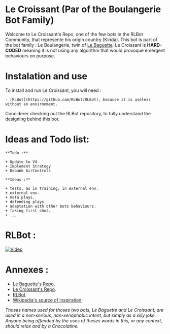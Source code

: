 # Le Croissant (Par of the Boulangerie Bot Family)

Welcome to Le Croissant's Repo, one of the few bots in the RLBot Community, that represente his origin country (Kinda). This bot is part of the bot family : Le Boulangerie, twin of [Le Baguette](https://github.com/inXS212/Le_Baguette). Le Croissant is **HARD-CODED** meaning it is not using any algorithm that would provoque emergent behaviours on purpose.

# Instalation and use

To install and run Le Croissant, you will need :

	- [RLBot](https://github.com/RLBot/RLBot), because it is useless without an environment.

Conciderer checking out the RLBot repository, to fully understand the designing behind this bot.

# Ideas and Todo list:

	**Todo :**

	+ Update to V4
	+ Implement Strategy
	+ Debunk AirControls

	**Ideas :**

	+ tests, as in training, in external env.
	+ external env.
	+ meta plays.
	+ defending plays.
	+ adaptation with other bots behaviours.
	+ faking first shot.
	+ ...

# RLBot :

[![Video](https://github.com/RLBot/RLBot/blob/master/images/RLBot.png)](https://github.com/RLBot/RLBot)

# Annexes :

+ [Le Baguette's Repo](https://github.com/inXS212/Le_Baguette).
+ [Le Croissant's Repo](https://github.com/inXS212/Le_Croissant).
+ [RLBot](https://github.com/RLBot/RLBot).
+ [Wikipedia's source of inspiration](https://en.wikipedia.org/wiki/Croissant);

_Thoses names used for thoses two bots, Le Baguette and Le Croissant, are used in a non-serious, non-xenophobic intent, but simply as a silly joke. Anyone being offended by the uses of theses words in this, or any context, should relax and by a Chocolatine._